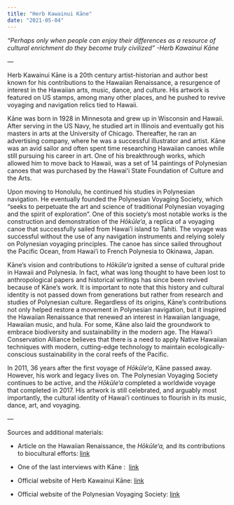 ```yaml
---
title: "Herb Kawainui Kāne"
date: "2021-05-04"
---
```


_“Perhaps only when people can enjoy their differences as a resource of cultural enrichment do they become truly civilized” -Herb Kawainui Kāne_

—

Herb Kawainui Kāne is a 20th century artist-historian and author best known for his contributions to the Hawaiian Renaissance, a resurgence of interest in the Hawaiian arts, music, dance, and culture. His artwork is featured on US stamps, among many other places, and he pushed to revive voyaging and navigation relics tied to Hawaii. 

Kāne was born in 1928 in Minnesota and grew up in Wisconsin and Hawaii. After serving in the US Navy, he studied art in Illinois and eventually got his masters in arts at the University of Chicago. Thereafter, he ran an advertising company, where he was a successful illustrator and artist. Kāne was an avid sailor and often spent time researching Hawaiian canoes while still pursuing his career in art. One of his breakthrough works, which allowed him to move back to Hawaii, was a set of 14 paintings of Polynesian canoes that was purchased by the Hawaiʻi State Foundation of Culture and the Arts.

Upon moving to Honolulu, he continued his studies in Polynesian navigation. He eventually founded the Polynesian Voyaging Society, which “seeks to perpetuate the art and science of traditional Polynesian voyaging and the spirit of exploration”. One of this society’s most notable works is the construction and demonstration of the _Hōkūle‘a_, a replica of a voyaging canoe that successfully sailed from Hawai’i island to Tahiti. The voyage was successful without the use of any navigation instruments and relying solely on Polynesian voyaging principles. The canoe has since sailed throughout the Pacific Ocean, from Hawai’i to French Polynesia to Okinawa, Japan. 

Kāne’s vision and contributions to _Hōkūle‘a_ ignited a sense of cultural pride in Hawaii and Polynesia. In fact, what was long thought to have been lost to anthropological papers and historical writings has since been revived because of Kāne’s work. It is important to note that this history and cultural identity is not passed down from generations but rather from research and studies of Polynesian culture. Regardless of its origins, Kāne’s contributions not only helped restore a movement in Polynesian navigation, but it inspired the Hawaiian Renaissance that renewed an interest in Hawaiian language, Hawaiian music, and hula. For some, Kāne also laid the groundwork to embrace biodiversity and sustainability in the modern age. The Hawai’i Conservation Alliance believes that there is a need to apply Native Hawaiian techniques with modern, cutting-edge technology to maintain ecologically-conscious sustainability in the coral reefs of the Pacific. 

In 2011, 36 years after the first voyage of _Hōkūle‘a_, Kāne passed away. However, his work and legacy lives on. The Polynesian Voyaging Society continues to be active, and the _Hōkūle‘a_ completed a worldwide voyage that completed in 2017. His artwork is still celebrated, and arguably most importantly, the cultural identity of Hawai’i continues to flourish in its music, dance, art, and voyaging. 

—

Sources and additional materials:

-   Article on the Hawaiian Renaissance, the _Hōkūle‘a,_ and its contributions to biocultural efforts: [link](https://www.americanscientist.org/article/a-hawaiian-renaissance-that-could-save-the-world) 
    
-   One of the last interviews with Kāne :  [link](https://www.honolulumagazine.com/herb-kane-the-last-interview/) 
    
-   Official website of Herb Kawainui Kāne: [link](https://www.herbkanehawaii.com/) 
    
-   Official website of the Polynesian Voyaging Society: [link](http://www.hokulea.com/moananuiakea/)